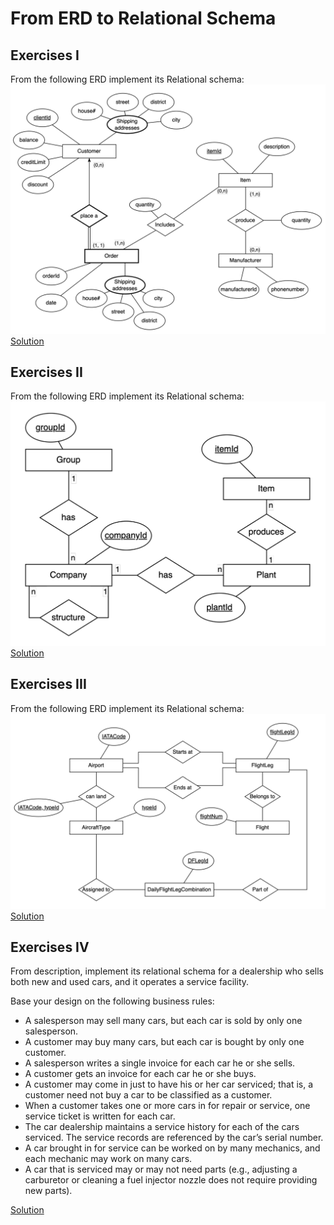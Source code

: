 # From ERD to Relational Schema
## Exercises I
From the following ERD implement its Relational schema:
![schema1](./1.png)
[Solution](./ex1.pdf)

## Exercises II
From the following ERD implement its Relational schema:
![schema2](./2.png)
[Solution](./ex2.pdf)

## Exercises III
From the following ERD implement its Relational schema:
![schema3](./3.png)
[Solution](./ex3.pdf)

## Exercises IV
From description, implement its relational schema for a dealership who sells both new and used cars, and it operates a
service facility.

Base your design on the following business rules:
- A salesperson may sell many cars, but each car is sold by only one salesperson.
- A customer may buy many cars, but each car is bought by only one customer.
- A salesperson writes a single invoice for each car he or she sells.
- A customer gets an invoice for each car he or she buys.
- A customer may come in just to have his or her car serviced; that is, a customer need not buy a car to be classified as a customer.
- When a customer takes one or more cars in for repair or service, one service ticket is written for each car.
- The car dealership maintains a service history for each of the cars serviced. The service records are referenced by the car’s serial number.
- A car brought in for service can be worked on by many mechanics, and each mechanic may work on many cars.
- A car that is serviced may or may not need parts (e.g., adjusting a carburetor or cleaning a fuel injector nozzle does not require providing new parts).

[Solution](./ex4.pdf)
